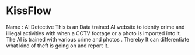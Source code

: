 # KissFlow
Name : AI Detective
This is an Data trained AI website to identiy crime and illiegal activities with when a CCTV footage or a photo is imported into it. The AI is trained with various crime and photos . Thereby It can differentiate what kind of theft is going on and report it.
